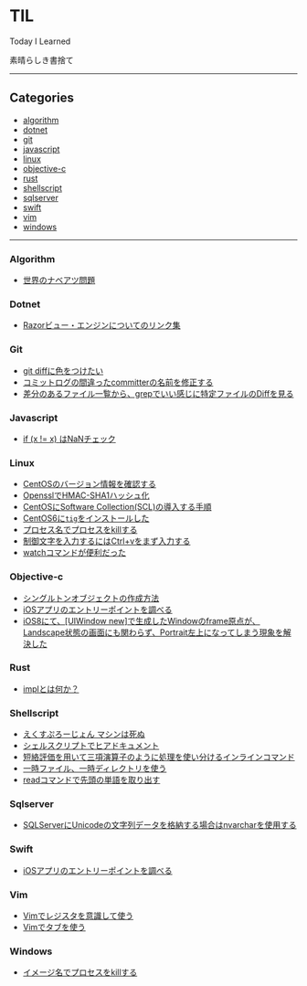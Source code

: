 # TIL

Today I Learned

素晴らしき書捨て

- - -

## Categories

- [algorithm](#algorithm)
- [dotnet](#dotnet)
- [git](#git)
- [javascript](#javascript)
- [linux](#linux)
- [objective-c](#objective-c)
- [rust](#rust)
- [shellscript](#shellscript)
- [sqlserver](#sqlserver)
- [swift](#swift)
- [vim](#vim)
- [windows](#windows)

- - -

### Algorithm

- [世界のナベアツ問題](algorithm/nabeatsu_question.md)

### Dotnet

- [Razorビュー・エンジンについてのリンク集](dotnet/links-of-razor-documents.md)

### Git

- [git diffに色をつけたい](git/enable-diff-color.md)
- [コミットログの間違ったcommitterの名前を修正する](git/fix-wrong-name-committer.md)
- [差分のあるファイル一覧から、grepでいい感じに特定ファイルのDiffを見る](git/smart-select-to-diff-target-with-grep.md)

### Javascript

- [if (x != x) はNaNチェック](javascript/if-x-equal-x-false.md)

### Linux

- [CentOSのバージョン情報を確認する](linux/check-centos-version.md)
- [OpensslでHMAC-SHA1ハッシュ化](linux/hmac-sha1-by-openssl.md)
- [CentOSにSoftware Collection(SCL)の導入する手順](linux/how-to-use-software-collection.md)
- [CentOS6に`tig`をインストールした](linux/install-tools-tig-to-centos6.md)
- [プロセス名でプロセスをkillする](linux/kill-process-by-name.md)
- [制御文字を入力するにはCtrl+vをまず入力する](linux/put-meta-key.md)
- [watchコマンドが便利だった](linux/watch-command.md)

### Objective-c

- [シングルトンオブジェクトの作成方法](objective-c/how-to-create-singleton.md)
- [iOSアプリのエントリーポイントを調べる](objective-c/ios-app-entrypoint.md)
- [iOS8にて、[UIWindow new]で生成したWindowのframe原点が、Landscape状態の画面にも関わらず、Portrait左上になってしまう現象を解決した](objective-c/new-uiwindow-has-portrait-anchor-in-iOS8.md)

### Rust

- [implとは何か？](rust/what-is-impl.md)

### Shellscript

- [えくすぷろーじょん マシンは死ぬ](shellscript/bash-explosion.md)
- [シェルスクリプトでヒアドキュメント](shellscript/here-document.md)
- [短絡評価を用いて三項演算子のように処理を使い分けるインラインコマンド](shellscript/inline-if-else.md)
- [一時ファイル、一時ディレクトリを使う](shellscript/make-temporary-directory.md)
- [readコマンドで先頭の単語を取り出す](shellscript/read-and-trush.md)

### Sqlserver

- [SQLServerにUnicodeの文字列データを格納する場合はnvarcharを使用する](sqlserver/why-use-nvarchar.md)

### Swift

- [iOSアプリのエントリーポイントを調べる](swift/ios-app-entrypoint.md)

### Vim

- [Vimでレジスタを意識して使う](vim/use-registers.md)
- [Vimでタブを使う](vim/use-tab.md)

### Windows

- [イメージ名でプロセスをkillする](windows/kill-process-by-image-name.md)

